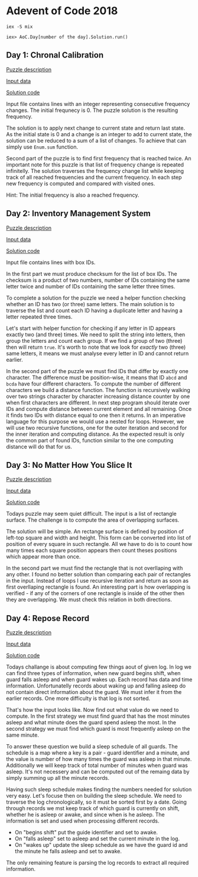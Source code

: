 # Adevent of Code 2018

```
iex -S mix

iex> AoC.Day[number of the day].Solution.run()
```

## Day 1: Chronal Calibration

[Puzzle description](https://adventofcode.com/2018/day/1)

[Input data](data/1/input)

[Solution code](lib/aoc/day_1/solution.ex)

Input file contains lines with an integer representing consecutive frequency changes.
The initial frequnecy is 0. The puzzle solution is the resulting frequency.

The solution is to apply next change to current state and return last state.
As the initial state is 0 and a change is an integer to add to current state,
the solution can be reduced to a sum of a list of changes.
To achieve that can simply use `Enum.sum` function.

Second part of the puzzle is to find first frequency that is reached twice.
An important note for this puzzle is that list of frequency change is repeated infinitelly.
The solution traverses the frequency change list while keeping track of all reached frequencies
and the current frequency. In each step new frequency is computed and compared with visited ones.

Hint: The initial frequency is also a reached frequency.

## Day 2: Inventory Management System

[Puzzle description](https://adventofcode.com/2018/day/2)

[Input data](data/2/input)

[Solution code](lib/aoc/day_2/solution.ex)

Input file contains lines with box IDs.

In the first part we must produce checksum for the list of box IDs.
The checksum is a product of two numbers, number of IDs containing the same letter twice
and number of IDs containing the same letter three times.

To complete a solution for the puzzle we need a helper function checking
whether an ID has two (or three) same letters.
The main solution is to traverse the list and count each ID having a duplicate letter and having a letter repeated three times.

Let's start with helper function for checking if any letter in ID appears exactly two (and three) times.
We need to split the string into letters, then group the letters and count each group. If we find a group of two (three) then will return `true`.
It's worth to note that we look for *exactly* two (three) same letters, it means we must analyse every letter in ID and cannot return earlier.

In the second part of the puzzle we must find IDs that differ by exactly one character.
The difference must be position-wise, it means that ID `abcd` and `bcda` have four different characters.
To compute the number of different characters we build a distance function.
The function is recursively walking over two strings character by character increasing distance counter by one when first characters are different.
In next step program should iterate over IDs and compute distance between current element
and all remaining. Once it finds two IDs with distance equal to one then it returns.
In an imperative language for this purpose we would use a nested for loops.
However, we will use two recursive functions, one for the outer iteration and second for the inner iteration and computing distance.
As the expected result is only the common part of found IDs, function similar to the one computing distance will do that for us.

## Day 3: No Matter How You Slice It

[Puzzle description](https://adventofcode.com/2018/day/3)

[Input data](data/3/input)

[Solution code](lib/aoc/day_3/solution.ex)

Todays puzzle may seem quiet difficult.
The input is a list of rectangle surface.
The challenge is to compute the area of overlapping surfaces.

The solution will be simple.
An rectange surface is defined by position of left-top square and width and height.
This form can be converted into list of position of every square in such rectangle.
All we have to do is to count how many times each square position appears
then count theses positions which appear more than once.

In the second part we must find the rectangle that is not overllaping with any other.
I found no better solution than comparing each pair of rectangles in the input.
Instead of loops I use recursive iteration and return as soon as first overllaping rectangle is found.
An interesting part is how overlapping is verified - if any of the corners of one rectangle is inside of the other
then they are overlapping. We must check this relation in both directions.

## Day 4: Repose Record

[Puzzle description](https://adventofcode.com/2018/day/4)

[Input data](data/4/input)

[Solution code](lib/aoc/day_4/solution.ex)

Todays challange is about computing few things aout of given log.
In log we can find three types of information, when new guard begins shift, when guard falls asleep
and when guard wakes up.
Each record has data and time information.
Unfortunatelly records about waking up and falling asleep do not contain direct information about the guard.
We must infer it from the earlier records.
One more difficulty is that log is not sorted.

That's how the input looks like. Now find out what value do we need to compute.
In the first strategy we must find guard that has the most minutes asleep
and what minute does the guard spend asleep the most.
In the second strategy we must find which guard is most frequently asleep on the same minute.

To answer these question we build a sleep schedule of all guards.
The schedule is a map where a key is a pair - guard identifier and a minute,
and the value is number of how many times the guard was asleep in that minute.
Additionally we will keep track of total number of minutes when guard was asleep.
It's not necessery and can be computed out of the remaing data by simply summing up all the minute records.

Having such sleep schedule makes finding the numbers needed for solution very easy.
Let's focuse then on building the sleep schedule.
We need to traverse the log chronologically, so it must be sorted first by a date.
Going through records we mst keep track of which guard is currently on shift,
whether he is asleep or awake, and since when is he asleep.
The information is set and used when processing different records.

- On "begins shift" put the guide identifier and set to awake.
- On "falls asleep" set to asleep and set the current minute in the log.
- On "wakes up" update the sleep schedule as we have the guard id and the minute he falls asleep and set to awake.

The only remaining feature is parsing the log records to extract all required information.
